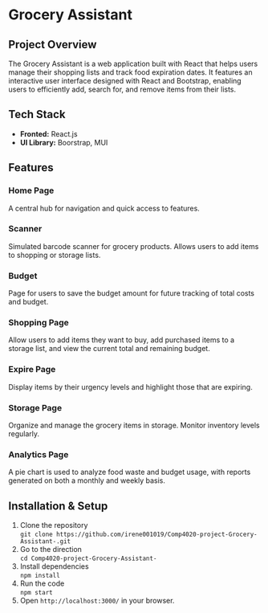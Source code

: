 # Grocery Assistant
## Project Overview
The Grocery Assistant is a web application built with React that helps users manage their shopping lists and track food expiration dates.
It features an interactive user interface designed with React and Bootstrap, enabling users to efficiently add, search for, and remove items from their lists.
## Tech Stack
- **Fronted:** React.js
- **UI Library:** Boorstrap, MUI

## Features
### Home Page
A central hub for navigation and quick access to features.
### Scanner
Simulated barcode scanner for grocery products. Allows users to add items to shopping or storage lists.
### Budget
Page for users to save the budget amount for future tracking of total costs and budget.
### Shopping Page
Allow users to add items they want to buy, add purchased items to a storage list, and view the current total and remaining budget.
### Expire Page
Display items by their urgency levels and highlight those that are expiring.
### Storage Page
Organize and manage the grocery items in storage. Monitor inventory levels regularly.
### Analytics Page
A pie chart is used to analyze food waste and budget usage, with reports generated on both a monthly and weekly basis.
## Installation & Setup
1. Clone the repository  
```git clone https://github.com/irene001019/Comp4020-project-Grocery-Assistant-.git```
2. Go to the direction  
   ```cd Comp4020-project-Grocery-Assistant-```
3. Install dependencies  
   ```npm install```
4. Run the code  
   ```npm start```
5. Open ```http://localhost:3000/``` in your browser.
